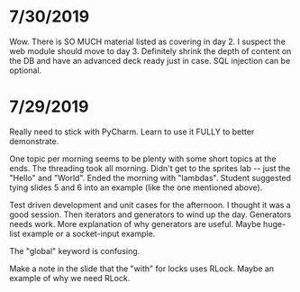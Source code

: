 # 7/30/2019

Wow. There is SO MUCH material listed as covering in day 2. I suspect the web module should move to day 3. Definitely 
shrink the depth of content on the DB and have an advanced deck ready just in case. SQL injection can be optional.

# 7/29/2019

Really need to stick with PyCharm. Learn to use it FULLY to better demonstrate.

One topic per morning seems to be plenty with some short topics at the ends. The threading took all morning. Didn't get
to the sprites lab -- just the "Hello" and "World". Ended the morning with "lambdas". Student suggested tying slides 5
and 6 into an example (like the one mentioned above).

Test driven development and unit cases for the afternoon. I thought it was a good session. Then iterators and generators to wind up the day.
Generators needs work. More explanation of why generators are useful. Maybe  huge-list example or a socket-input example.

The "global" keyword is confusing. 

Make a note in the slide that the "with" for locks uses RLock. Maybe an example of why we need RLock.
